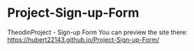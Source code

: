 # Project-Sign-up-Form
TheodinProject - Sign-up Form
You can preview the site there: https://hubert22143.github.io/Project-Sign-up-Form/
